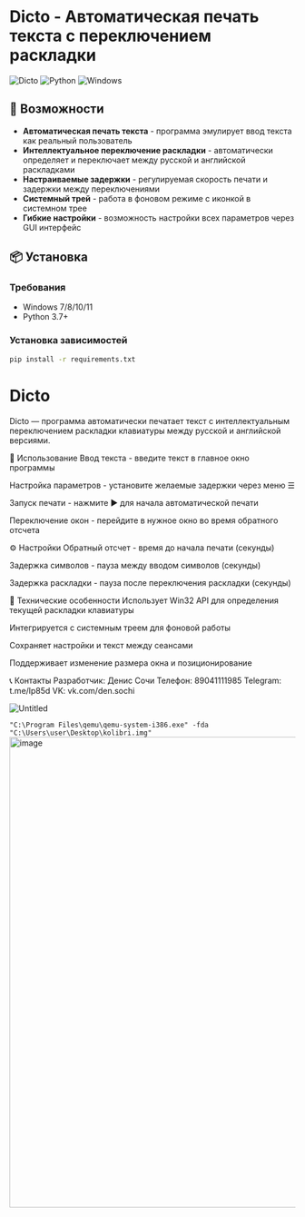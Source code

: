 # Dicto - Автоматическая печать текста с переключением раскладки

![Dicto](https://img.shields.io/badge/Version-1.1-blue.svg)
![Python](https://img.shields.io/badge/Python-3.7%2B-green.svg)
![Windows](https://img.shields.io/badge/Platform-Windows-lightgrey.svg)

## 🚀 Возможности

- **Автоматическая печать текста** - программа эмулирует ввод текста как реальный пользователь
- **Интеллектуальное переключение раскладки** - автоматически определяет и переключает между русской и английской раскладками
- **Настраиваемые задержки** - регулируемая скорость печати и задержки между переключениями
- **Системный трей** - работа в фоновом режиме с иконкой в системном трее
- **Гибкие настройки** - возможность настройки всех параметров через GUI интерфейс

## 📦 Установка

### Требования
- Windows 7/8/10/11
- Python 3.7+

### Установка зависимостей
```bash
pip install -r requirements.txt
```

# Dicto
Dicto — программа автоматически печатает текст с интеллектуальным переключением раскладки клавиатуры между русской и английской версиями.

🎯 Использование
Ввод текста - введите текст в главное окно программы

Настройка параметров - установите желаемые задержки через меню ☰

Запуск печати - нажмите ▶ для начала автоматической печати

Переключение окон - перейдите в нужное окно во время обратного отсчета

⚙️ Настройки
Обратный отсчет - время до начала печати (секунды)

Задержка символов - пауза между вводом символов (секунды)

Задержка раскладки - пауза после переключения раскладки (секунды)

🔧 Технические особенности
Использует Win32 API для определения текущей раскладки клавиатуры

Интегрируется с системным треем для фоновой работы

Сохраняет настройки и текст между сеансами

Поддерживает изменение размера окна и позиционирование

📞 Контакты
Разработчик: Денис Сочи
Телефон: 89041111985
Telegram: t.me/lp85d
VK: vk.com/den.sochi

![Untitled](https://github.com/user-attachments/assets/583625a2-c978-461c-8511-2d3f04cc5c8e)

```"C:\Program Files\qemu\qemu-system-i386.exe" -fda "C:\Users\user\Desktop\kolibri.img"```
<img width="1028" height="829" alt="image" src="https://github.com/user-attachments/assets/84bb86cf-e73b-4a23-8a7f-320f4f95accd" />

